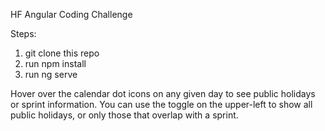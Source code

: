 HF Angular Coding Challenge

Steps:
1. git clone this repo
2. run npm install
3. run ng serve

Hover over the calendar dot icons on any given day to see public holidays or sprint information. You can use the toggle on the upper-left to show all public holidays, or only those that overlap with a sprint. 
